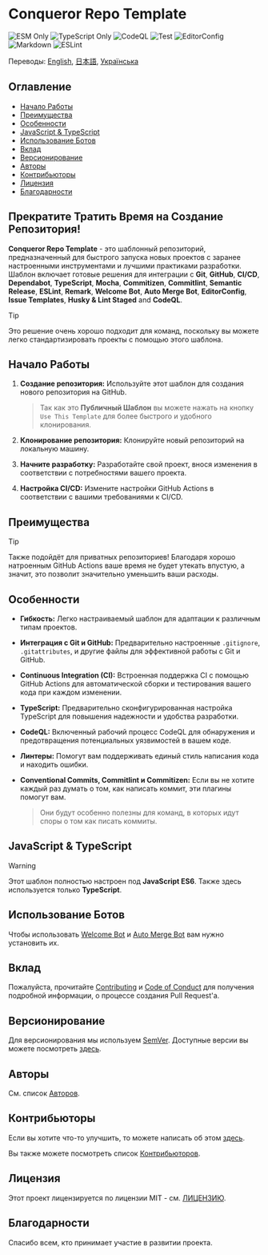 # Conqueror Repo Template

![ESM Only](https://img.shields.io/badge/ESM-only-gray?labelColor=fe0)
![TypeScript Only](https://img.shields.io/badge/TypeScript-only-gray?labelColor=06f)
![CodeQL](https://img.shields.io/github/actions/workflow/status/Conqueror-Site-Builder/conqueror-repo-template/codeql.yml?label=CodeQL)
![Test](https://img.shields.io/github/actions/workflow/status/Conqueror-Site-Builder/conqueror-repo-template/mocha.yml?label=Mocha)
![EditorConfig](https://img.shields.io/github/actions/workflow/status/Conqueror-Site-Builder/conqueror-repo-template/editorconfig.yml?label=EditorConfig)
![Markdown](https://img.shields.io/github/actions/workflow/status/Conqueror-Site-Builder/conqueror-repo-template/markdown.yml?label=Markdown)
![ESLint](https://img.shields.io/github/actions/workflow/status/Conqueror-Site-Builder/conqueror-repo-template/eslint.yml?label=ESLint)

Переводы:
[English](README.md), [日本語](README_JP.md), [Українська](README_UA.md)

## Оглавление

-   [Начало Работы](#начало-работы)
-   [Преимущества](#преимущества)
-   [Особенности](#особенности)
-   [JavaScript & TypeScript](#javascript--typescript)
-   [Использование Ботов](#использование-ботов)
-   [Вклад](#вклад)
-   [Версионирование](#версионирование)
-   [Авторы](#авторы)
-   [Контрибьюторы](#контрибьюторы)
-   [Лицензия](#лицензия)
-   [Благодарности](#благодарности)

## **Прекратите Тратить Время на Создание Репозитория!**

**Conqueror Repo Template** - это шаблонный репозиторий,
предназначенный для быстрого
запуска новых проектов с заранее настроенными
инструментами и лучшими практиками разработки.
Шаблон включает готовые решения для интеграции с **Git**,
**GitHub**, **CI/CD**, **Dependabot**, **TypeScript**, **Mocha**,
**Commitizen**, **Commitlint**, **Semantic Release**, **ESLint**, **Remark**,
**Welcome Bot**, **Auto Merge Bot**, **EditorConfig**, **Issue Templates**,
**Husky & Lint Staged** and **CodeQL**.

> [!TIP]
> Это решение очень хорошо подходит для команд,
> поскольку вы можете легко стандартизировать проекты с помощью этого шаблона.

## Начало Работы

1.  **Создание репозитория:** Используйте этот шаблон
    для создания нового репозитория на GitHub.

    > Так как это **Публичный Шаблон** вы можете нажать на кнопку
    > `Use This Template` для более быстрого и удобного клонирования.

1.  **Клонирование репозитория:** Клонируйте новый репозиторий
    на локальную машину.

1.  **Начните разработку:** Разработайте свой проект,
    внося изменения в соответствии с потребностями вашего проекта.

1.  **Настройка CI/CD:** Измените настройки GitHub Actions
    в соответствии с вашими требованиями к CI/CD.

## Преимущества

> [!TIP]
> Также подойдёт для приватных репозиториев! Благодаря хорошо натроенным GitHub Actions
> ваше время не будет утекать впустую, а значит, это позволит
> значительно уменьшить ваши расходы.

## Особенности

-   **Гибкость:** Легко настраиваемый шаблон для адаптации
    к различным типам проектов.

-   **Интеграция с Git и GitHub:** Предварительно настроенные `.gitignore`,
    `.gitattributes`, и другие файлы для эффективной работы с Git и GitHub.

-   **Continuous Integration (CI):** Встроенная поддержка CI
    с помощью GitHub Actions для автоматической сборки
    и тестирования вашего кода при каждом изменении.

-   **TypeScript:** Предварительно сконфигурированная настройка TypeScript
    для повышения надежности и удобства разработки.

-   **CodeQL:** Включенный рабочий процесс CodeQL для обнаружения
    и предотвращения потенциальных уязвимостей в вашем коде.

-   **Линтеры:** Помогут вам поддерживать единый стиль написания кода
    и находить ошибки.

-   **Conventional Commits, Commitlint и Commitizen:** Если вы не хотите
    каждый раз думать о том, как написать коммит,
    эти плагины помогут вам.

    > Они будут особенно полезны для команд, в которых
    > идут споры о том как писать коммиты.

## JavaScript & TypeScript

> [!WARNING]
> Этот шаблон полностью настроен под **JavaScript ES6**.
> Также здесь используется только **TypeScript**.

## Использование Ботов

Чтобы использовать
[Welcome Bot](https://github.com/apps/welcome) и
[Auto Merge Bot](https://github.com/apps/probot-auto-merge)
вам нужно установить их.

## Вклад

Пожалуйста, прочитайте [Contributing](CONTRIBUTING.md)
и [Code of Conduct](CODE_OF_CONDUCT.md) для получения подробной информации,
о процессе создания Pull Request'а.

## Версионирование

Для версионирования мы используем [SemVer](https://semver.org).
Доступные версии вы можете посмотреть
[здесь](https://github.com/Conqueror-Site-Builder/conqueror-repo-template/tags).

## Авторы

См. список [Авторов](AUTHORS.md).

## Контрибьюторы

Если вы хотите что-то улучшить, то можете написать об этом
[здесь](https://github.com/Conqueror-Site-Builder/conqueror-repo-template/issues/new/choose).

Вы также можете посмотреть список [Контрибьюторов](CONTRIBUTORS.md).

## Лицензия

Этот проект лицензируется по лицензии MIT - см. [ЛИЦЕНЗИЮ](LICENSE).

## Благодарности

Спасибо всем, кто принимает участие в развитии проекта.
